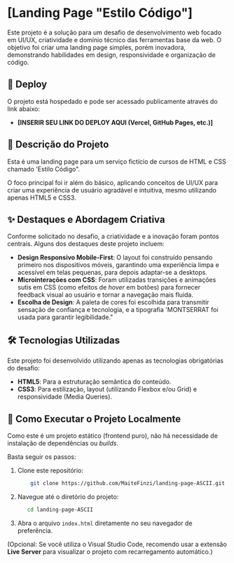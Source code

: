 # [Landing Page "Estilo Código"]

Este projeto é a solução para um desafio de desenvolvimento web focado em UI/UX, criatividade e domínio técnico das ferramentas base da web. O objetivo foi criar uma landing page simples, porém inovadora, demonstrando habilidades em design, responsividade e organização de código.

## 🚀 Deploy

O projeto está hospedado e pode ser acessado publicamente através do link abaixo:

* **[INSERIR SEU LINK DO DEPLOY AQUI (Vercel, GitHub Pages, etc.)]**

## 🎯 Descrição do Projeto

Esta é uma landing page para um serviço fictício de cursos de HTML e CSS chamado 'Estilo Código".

O foco principal foi ir além do básico, aplicando conceitos de UI/UX para criar uma experiência de usuário agradável e intuitiva, mesmo utilizando apenas HTML5 e CSS3.

## ✨ Destaques e Abordagem Criativa

Conforme solicitado no desafio, a criatividade e a inovação foram pontos centrais. Alguns dos destaques deste projeto incluem:

* **Design Responsivo Mobile-First**: O layout foi construído pensando primeiro nos dispositivos móveis, garantindo uma experiência limpa e acessível em telas pequenas, para depois adaptar-se a desktops.
* **Microinterações com CSS**: Foram utilizadas transições e animações sutis em CSS (como efeitos de *hover* em botões) para fornecer feedback visual ao usuário e tornar a navegação mais fluida.
* **Escolha de Design**: A paleta de cores foi escolhida para transmitir sensação de confiança e tecnologia, e a tipografia 'MONTSERRAT foi usada para garantir legibilidade."

## 🛠️ Tecnologias Utilizadas

Este projeto foi desenvolvido utilizando apenas as tecnologias obrigatórias do desafio:

* **HTML5**: Para a estruturação semântica do conteúdo.
* **CSS3**: Para estilização, layout (utilizando Flexbox e/ou Grid) e responsividade (Media Queries).

## 📂 Como Executar o Projeto Localmente

Como este é um projeto estático (frontend puro), não há necessidade de instalação de dependências ou *builds*.

Basta seguir os passos:

1.  Clone este repositório:
    ```bash
        git clone https://github.com/MaiteFinzi/landing-page-ASCII.git
    ```

2.  Navegue até o diretório do projeto:
    ```bash
       cd landing-page-ASCII
    ```

3.  Abra o arquivo `index.html` diretamente no seu navegador de preferência.

(Opcional: Se você utiliza o Visual Studio Code, recomendo usar a extensão **Live Server** para visualizar o projeto com recarregamento automático.)


